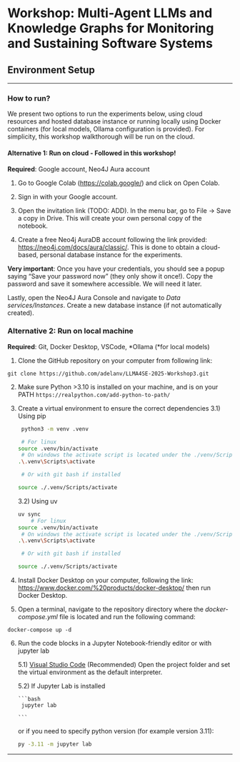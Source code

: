 # Workshop: Multi-Agent LLMs and Knowledge Graphs for Monitoring and Sustaining Software Systems


## Environment Setup 

____________________________________________________________________
### How to run?
We present two options to run the experiments below, using cloud resources and hosted database instance or running locally using Docker containers (for local models, Ollama configuration is provided). For simplicity, this workshop walkthorough will be run on the cloud.

#### Alternative 1: Run on cloud - **Followed in this workshop!**

**Required**: Google account, Neo4J Aura account

1) Go to Google Colab (https://colab.google/) and click on Open Colab.

2) Sign in with your Google account.

3) Open the invitation link (TODO: ADD). In the menu bar, go to File → Save a copy in Drive. This will create your own personal copy of the notebook.

4) Create a free Neo4j AuraDB account following the link provided: https://neo4j.com/docs/aura/classic/. This is done to obtain a cloud-based, personal database instance for the experiments.

**Very important**: Once you have your credentials, you should see a popup saying “Save your password now” (they only show it once!). Copy the password and save it somewhere accessible. We will need it later. 

Lastly, open the Neo4J Aura Console and navigate to *Data services/Instances*. Create a new database instance (if not automatically created). 


### Alternative 2: Run on local machine

**Required**: Git, Docker Desktop, VSCode, *Ollama (*for local models)

1) Clone the GitHub repository on your computer from following link:

```
git clone https://github.com/adelanv/LLMA4SE-2025-Workshop3.git
```

2) Make sure Python >3.10 is installed on your machine, and is on your PATH
   ```https://realpython.com/add-python-to-path/```
   

3) Create a virtual environment to ensure the correct dependencies
    3.1) Using pip
   ```bash
    python3 -m venv .venv

    # For linux
   source .venv/bin/activate
    # On windows the activate script is located under the ./venv/Scripts/ folder, so with powershell:
   .\.venv\Scripts\activate

    # Or with git bash if installed

   source ./.venv/Scripts/activate
    ```
    3.2) Using uv

   ```bash
   uv sync
       # For linux
   source .venv/bin/activate
    # On windows the activate script is located under the ./venv/Scripts/ folder, so with powershell:
   .\.venv\Scripts\activate

    # Or with git bash if installed

   source ./.venv/Scripts/activate
    ```

4) Install Docker Desktop on your computer, following the link: https://www.docker.com/%20products/docker-desktop/ then run Docker Desktop.

5) Open a terminal, navigate to the repository directory where the *docker-compose.yml* file is located and run the following command:

```
docker-compose up -d
```
6) Run the code blocks in a Jupyter Notebook-friendly editor or with jupyter lab

    5.1) [Visual Studio Code](https://code.visualstudio.com/) (Recommended)
        Open the project folder and set the virtual environment as the default interpreter.

    5.2) If Jupyter Lab is installed

       ```bash
        jupyter lab

       ```
    or if you need to specify python version (for example version 3.11):

   ```bash
   py -3.11 -m jupyter lab

   ```
____________________________________________________________________









